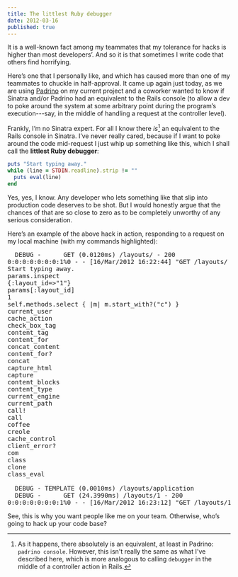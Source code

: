 ```yaml
---
title: The littlest Ruby debugger
date: 2012-03-16
published: true
---
```


It is a well-known fact among my teammates that my tolerance for hacks is higher than most developers’. And so it is that sometimes I write code that others find horrifying.

Here’s one that I personally like, and which has caused more than one of my teammates to chuckle in half-approval. It came up again just today, as we are using [Padrino](http://www.padrinorb.com/) on my current project and a coworker wanted to know if Sinatra and/or Padrino had an equivalent to the Rails console (to allow a dev to poke around the system at some arbitrary point during the program’s execution---say, in the middle of handling a request at the controller level).

Frankly, I’m no Sinatra expert. For all I know there *is*[^sinatra-equivalent] an equivalent to the Rails console in Sinatra. I’ve never really cared, because if I want to poke around the code mid-request I just whip up something like this, which I shall call the **littlest Ruby debugger**:

```ruby
puts "Start typing away."
while (line = STDIN.readline).strip != ""
  puts eval(line)
end
```

Yes, yes, I know. Any developer who lets something like that slip into production code deserves to be shot. But I would honestly argue that the chances of that are so close to zero as to be completely unworthy of any serious consideration.

Here’s an example of the above hack in action, responding to a request on my local machine (with my commands highlighted):

<pre>  DEBUG -      GET (0.0120ms) /layouts/ - 200
0:0:0:0:0:0:0:1%0 - - [16/Mar/2012 16:22:44] "GET /layouts/ HTTP/1.1" 200 - 0.0160
Start typing away.
<span class="highlight-special">params.inspect</span>
{:layout_id=>"1"}
<span class="highlight-special">params[:layout_id]</span>
1
<span class="highlight-special">self.methods.select { |m| m.start_with?("c") }</span>
current_user
cache_action
check_box_tag
content_tag
content_for
concat_content
content_for?
concat
capture_html
capture
content_blocks
content_type
current_engine
current_path
call!
call
coffee
creole
cache_control
client_error?
com
class
clone
class_eval

  DEBUG - TEMPLATE (0.0010ms) /layouts/application
  DEBUG -      GET (24.3990ms) /layouts/1 - 200
0:0:0:0:0:0:0:1%0 - - [16/Mar/2012 16:23:12] "GET /layouts/1 HTTP/1.1" 200 - 24.4020</pre>

See, this is why you want people like me on your team. Otherwise, who’s going to hack up your code base?

[^sinatra-equivalent]: As it happens, there absolutely is an equivalent, at least in Padrino: `padrino console`. However, this isn't really the same as what I've described here, which is more analogous to calling `debugger` in the middle of a controller action in Rails.
